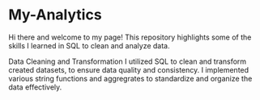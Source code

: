 # My-Analytics

Hi there and welcome to my page! This repository highlights some of the skills I learned in SQL to clean and analyze data.

Data Cleaning and Transformation
I utilized SQL to clean and transform created datasets, to ensure data quality and consistency. I implemented various string functions and aggregrates to standardize and organize the data effectively.

